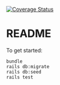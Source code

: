 [![Coverage Status](https://coveralls.io/repos/github/rwehresmann/action_cable_chat_app/badge.svg?branch=master)](https://coveralls.io/github/rwehresmann/action_cable_chat_app?branch=master)

# README

To get started:

```
bundle
rails db:migrate
rails db:seed
rails test
```
